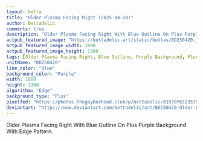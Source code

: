 ```yaml
---
layout: betta
title: "Older Plasma Facing Right (2025-04-20)"
author: Bettadelic
comments: true
description: "Older Plasma Facing Right With Blue Outline On Plus Purple Background With Edge Pattern."
actpub_featured_image: "https://bettadelic.art/static/bettas/BD250420.jpg"
actpub_featured_image_width: 1800
actpub_featured_image_height: 1300
tags: [Older Plasma Facing Right, Blue Outline, Purple Background, Plus Background Pattern, Edge Pattern, April 2025]
unitName: "BD250420"
line_color: "Blue"
background_color: "Purple"
width: 1800
height: 1300
algorithm: "Edge"
background_type: "Plus"
pixelfed: "https://photos.thegayborhood.club/p/bettadelic/819707632357553565"
deviantart: "https://www.deviantart.com/bettadelic/art/BD250420-Older-Plasma-Facing-Right-2025-04-20-1185575000"
---
```


Older Plasma Facing Right With Blue Outline On Plus Purple Background With Edge Pattern.
